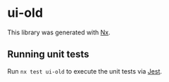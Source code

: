 # ui-old

This library was generated with [Nx](https://nx.dev).

## Running unit tests

Run `nx test ui-old` to execute the unit tests via [Jest](https://jestjs.io).
